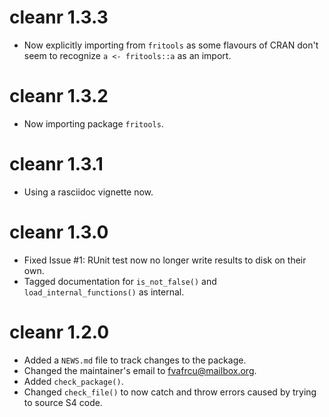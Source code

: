 # cleanr 1.3.3

* Now explicitly importing from `fritools` as some flavours of CRAN don't seem 
  to recognize `a <- fritools::a` as an import.

# cleanr 1.3.2

* Now importing package `fritools`.

# cleanr 1.3.1

* Using a rasciidoc vignette now.

# cleanr 1.3.0

* Fixed Issue #1: RUnit test now no longer write results to disk on their own.
* Tagged documentation for `is_not_false()` and `load_internal_functions()` as
  internal.

# cleanr 1.2.0

* Added a `NEWS.md` file to track changes to the package.
* Changed the maintainer's email to <fvafrcu@mailbox.org>.
* Added `check_package()`.
* Changed `check_file()` to now catch and throw errors caused by trying to source S4 code.
